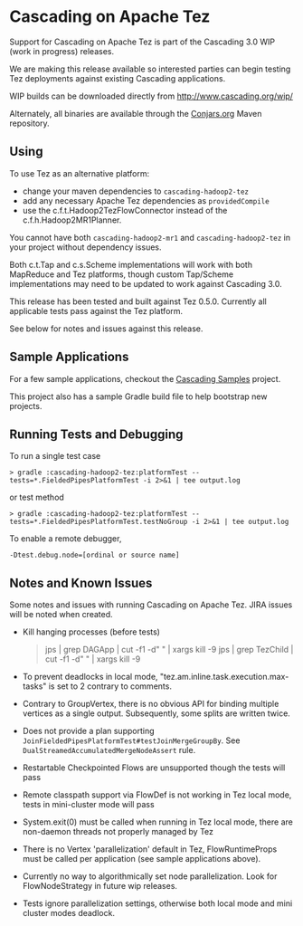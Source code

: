 # Cascading on Apache Tez

Support for Cascading on Apache Tez is part of the Cascading 3.0 WIP (work in progress) releases. 

We are making this release available so interested parties can begin testing Tez deployments against existing 
Cascading applications.

WIP builds can be downloaded directly from http://www.cascading.org/wip/

Alternately, all binaries are available through the [Conjars.org](http://conjars.org) Maven repository.

## Using

To use Tez as an alternative platform:

* change your maven dependencies to `cascading-hadoop2-tez`
* add any necessary Apache Tez dependencies as `providedCompile`
* use the c.f.t.Hadoop2TezFlowConnector instead of the c.f.h.Hadoop2MR1Planner.

You cannot have both `cascading-hadoop2-mr1` and `cascading-hadoop2-tez` in your project without dependency issues. 

Both c.t.Tap and c.s.Scheme implementations will work with both MapReduce and Tez platforms, though custom Tap/Scheme
implementations may need to be updated to work against Cascading 3.0.

This release has been tested and built against Tez 0.5.0. Currently all applicable tests pass against the Tez platform.

See below for notes and issues against this release.

## Sample Applications

For a few sample applications, checkout the 
[Cascading Samples](https://github.com/Cascading/cascading.samples/tree/wip-3.0) project.

This project also has a sample Gradle build file to help bootstrap new projects. 

## Running Tests and Debugging

To run a single test case 

    > gradle :cascading-hadoop2-tez:platformTest --tests=*.FieldedPipesPlatformTest -i 2>&1 | tee output.log

or test method
    
    > gradle :cascading-hadoop2-tez:platformTest --tests=*.FieldedPipesPlatformTest.testNoGroup -i 2>&1 | tee output.log
  
To enable a remote debugger, 
    
    -Dtest.debug.node=[ordinal or source name]

## Notes and Known Issues

Some notes and issues with running Cascading on Apache Tez. JIRA issues will be noted when created.

* Kill hanging processes (before tests)

    > jps | grep DAGApp | cut -f1 -d" " | xargs kill -9
    > jps | grep TezChild | cut -f1 -d" " | xargs kill -9
    
* To prevent deadlocks in local mode, "tez.am.inline.task.execution.max-tasks" is set to 2 contrary to comments.

* Contrary to GroupVertex, there is no obvious API for binding multiple vertices as a single output. Subsequently, some
  splits are written twice.
    
* Does not provide a plan supporting `JoinFieldedPipesPlatformTest#testJoinMergeGroupBy`. See 
  `DualStreamedAccumulatedMergeNodeAssert` rule.

* Restartable Checkpointed Flows are unsupported though the tests will pass

* Remote classpath support via FlowDef is not working in Tez local mode, tests in mini-cluster mode will pass

* System.exit(0) must be called when running in Tez local mode, there are non-daemon threads not properly managed by Tez

* There is no Vertex 'parallelization' default in Tez, FlowRuntimeProps must be called per application (see sample 
  applications above).

* Currently no way to algorithmically set node parallelization. Look for FlowNodeStrategy in future wip releases.

* Tests ignore parallelization settings, otherwise both local mode and mini cluster modes deadlock.
    